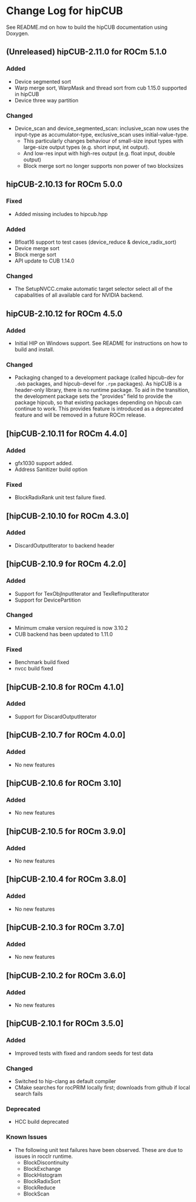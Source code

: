 # Change Log for hipCUB

See README.md on how to build the hipCUB documentation using Doxygen.

## (Unreleased) hipCUB-2.11.0 for ROCm 5.1.0
### Added
- Device segmented sort
- Warp merge sort, WarpMask and thread sort from cub 1.15.0 supported in hipCUB
- Device three way partition
### Changed
- Device_scan and device_segmented_scan: inclusive_scan now uses the input-type as accumulator-type, exclusive_scan uses initial-value-type.
  - This particularly changes behaviour of small-size input types with large-size output types (e.g. short input, int output).
  - And low-res input with high-res output (e.g. float input, double output)
  - Block merge sort no longer supports non power of two blocksizes

## hipCUB-2.10.13 for ROCm 5.0.0
### Fixed
- Added missing includes to hipcub.hpp
### Added
- Bfloat16 support to test cases (device_reduce & device_radix_sort)
- Device merge sort
- Block merge sort
- API update to CUB 1.14.0
### Changed
- The SetupNVCC.cmake automatic target selector select all of the capabalities of all available card for NVIDIA backend.

## hipCUB-2.10.12 for ROCm 4.5.0
### Added
- Initial HIP on Windows support. See README for instructions on how to build and install.
### Changed
- Packaging changed to a development package (called hipcub-dev for `.deb` packages, and hipcub-devel for `.rpm` packages). As hipCUB is a header-only library, there is no runtime package. To aid in the transition, the development package sets the "provides" field to provide the package hipcub, so that existing packages depending on hipcub can continue to work. This provides feature is introduced as a deprecated feature and will be removed in a future ROCm release.

## [hipCUB-2.10.11 for ROCm 4.4.0]
### Added
- gfx1030 support added.
- Address Sanitizer build option
### Fixed
- BlockRadixRank unit test failure fixed.

## [hipCUB-2.10.10 for ROCm 4.3.0]
### Added
- DiscardOutputIterator to backend header

## [hipCUB-2.10.9 for ROCm 4.2.0]
### Added
- Support for TexObjInputIterator and TexRefInputIterator
- Support for DevicePartition
### Changed
- Minimum cmake version required is now 3.10.2
- CUB backend has been updated to 1.11.0
### Fixed
- Benchmark build fixed
- nvcc build fixed

## [hipCUB-2.10.8 for ROCm 4.1.0]
### Added
- Support for DiscardOutputIterator

## [hipCUB-2.10.7 for ROCm 4.0.0]
### Added
- No new features

## [hipCUB-2.10.6 for ROCm 3.10]
### Added
- No new features

## [hipCUB-2.10.5 for ROCm 3.9.0]
### Added
- No new features

## [hipCUB-2.10.4 for ROCm 3.8.0]
### Added
- No new features

## [hipCUB-2.10.3 for ROCm 3.7.0]
### Added
- No new features

## [hipCUB-2.10.2 for ROCm 3.6.0]
### Added
- No new features

## [hipCUB-2.10.1 for ROCm 3.5.0]
### Added
- Improved tests with fixed and random seeds for test data
### Changed
- Switched to hip-clang as default compiler
- CMake searches for rocPRIM locally first; downloads from github if local search fails
### Deprecated
- HCC build deprecated
### Known Issues
- The following unit test failures have been observed. These are due to issues in rocclr runtime.
    - BlockDiscontinuity
    - BlockExchange
    - BlockHistogram
    - BlockRadixSort
    - BlockReduce
    - BlockScan
